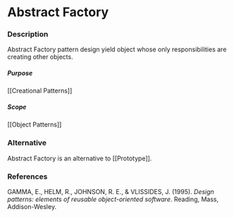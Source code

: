 # Abstract Factory
### Description
Abstract Factory pattern design yield object whose only responsibilities are creating other objects.

##### Purpose
[[Creational Patterns]]

##### Scope
[[Object Patterns]]

### Alternative
Abstract Factory is an alternative to [[Prototype]].

### References
GAMMA, E., HELM, R., JOHNSON, R. E., & VLISSIDES, J. (1995). _Design patterns: elements of reusable object-oriented software_. Reading, Mass, Addison-Wesley.